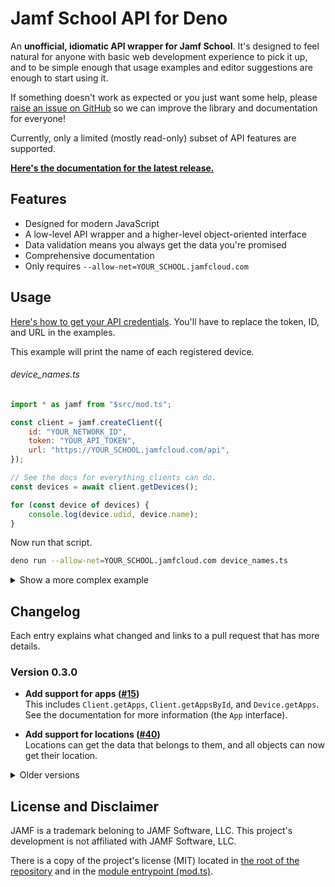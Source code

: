 # Jamf School API for Deno

An **unofficial, idiomatic API wrapper for Jamf School**. It's designed to feel natural for anyone with basic web development experience to pick it up, and to be simple enough that usage examples and editor suggestions are enough to start using it.

If something doesn't work as expected or you just want some help, please [raise an issue on GitHub][issues] so we can improve the library and documentation for everyone!

Currently, only a limited (mostly read-only) subset of API features are supported.

**[Here's the documentation for the latest release.][docs]**

[issues]: $REPO/issues
[docs]: $DOCS/mod.ts

## Features

- Designed for modern JavaScript
- A low-level API wrapper and a higher-level object-oriented interface
- Data validation means you always get the data you're promised
- Comprehensive documentation
- Only requires `--allow-net=YOUR_SCHOOL.jamfcloud.com`

## Usage

[Here's how to get your API credentials]($DOCS/mod.ts#Credentials). You'll have to replace the token, ID, and URL in the examples.

This example will print the name of each registered device.

<h6>device_names.ts</h6>

<!-- Using JS as the language for the more reliable syntax highlighting -->

```javascript
import * as jamf from "$src/mod.ts";

const client = jamf.createClient({
	id: "YOUR_NETWORK_ID",
	token: "YOUR_API_TOKEN",
	url: "https://YOUR_SCHOOL.jamfcloud.com/api",
});

// See the docs for everything clients can do.
const devices = await client.getDevices();

for (const device of devices) {
	console.log(device.udid, device.name);
}
```

Now run that script.

```bash
deno run --allow-net=YOUR_SCHOOL.jamfcloud.com device_names.ts
```

<details>
<summary>Show a more complex example</summary>
<br>

Restart all devices owned by anyone named "Robert".

```javascript
import * as jamf from "$src/mod.ts";

// The client can be instantiated with an API instead of credentials.
const api = jamf.createAPI({
	id: "YOUR_NETWORK_ID",
	token: "YOUR_API_TOKEN",
	url: "https://YOUR_SCHOOL.jamfcloud.com/api",
});

const client = jamf.createClient({ api });

// Using the API directly gives you control over exactly what requests
// are made. All the data returned is validated, of course.
const deviceData = await api.getDevices({ ownerName: "Robert" });

// If you have a client, objects can be created from API data directly.
const devices = deviceData.map((data) => client.createDevice(data));

// Everything is promise-based, so you can do things concurrently.
await Promise.allSettled(devices.map((device) => device.restart()));
```

</details>

## Changelog

Each entry explains what changed and links to a pull request that has more details.

### Version 0.3.0

<!-- deno-fmt-ignore -->

- **Add support for apps ([#15])** <br>
  This includes `Client.getApps`, `Client.getAppsById`, and `Device.getApps`. See the documentation for more information (the `App` interface).

- **Add support for locations ([#40])** <br>
  Locations can get the data that belongs to them, and all objects can now get their location.

[#15]: $REPO/pull/15
[#40]: $REPO/pull/40

<details>
<summary>Older versions</summary>

### Version 0.2.1

<!-- deno-fmt-ignore -->

- **Suggest identifiers for APIGetDevicesOptions.modelIdentifier ([#34])** <br>
  This uses the list curated in [SeparateRecords/apple_device_identifiers] to suggest strings, and still allows any string to be assigned to the property.

[SeparateRecords/apple_device_identifiers]: https://github.com/SeparateRecords/apple_device_identifiers
[#34]: $REPO/pull/34

### Version 0.2.0

<!-- deno-fmt-ignore -->

- **Breaking: Changed how clients are instantiated with an API ([#8])** <br>
  The `API` object must now be passed in as an `api` property on an object.

- **Added methods to set device ownership ([#10], [#16])** <br>
  `API.assignDeviceOwner` and `Device.setOwner`. The documentation contains examples.

- **Various schema improvements and corrections ([#10], [#20])** <br>
  More data is now included. To the best of my knowledge, the current schemas are complete.

- **Schemas don't fail when additional properties are returned ([#19])** <br>
  Release builds of schemas are now resilient against additional properties being added, but will still fail if any required properties are omitted.

- **Handle authentication errors with a better message ([#24])** <br>
  Previously, authentication errors were lumped in with other errors, which made them confusing to read.

- **Changed how data is validated ([#7])** <br>
  Technical change, but a good increase in real-world performance.

[#24]: $REPO/pull/24
[#20]: $REPO/pull/20
[#19]: $REPO/pull/19
[#16]: $REPO/pull/16
[#10]: $REPO/pull/10
[#8]: $REPO/pull/8
[#7]: $REPO/pull/7

### Version 0.1.0

<!-- deno-fmt-ignore -->

- **Initial release** <br>
  Includes basic API support for devices, device groups, users, and user groups, as well as an object-oriented layer to simplify using the API.

</details>

## License and Disclaimer

JAMF is a trademark beloning to JAMF Software, LLC. This project's development is not affiliated with JAMF Software, LLC.

There is a copy of the project's license (MIT) located in [the root of the repository][repo] and in the [module entrypoint (mod.ts)](./mod.ts).

[repo]: $REPO
